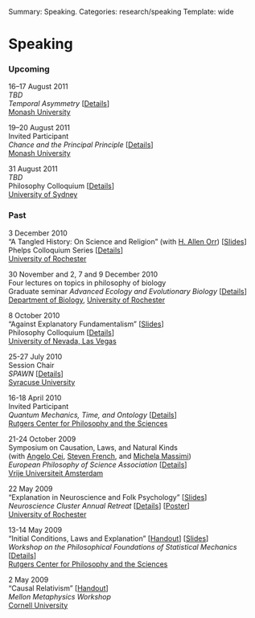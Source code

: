 Summary: Speaking.
Categories: research/speaking
Template: wide

# Speaking

### Upcoming ###

16–17 August 2011  
*TBD*  
*Temporal Asymmetry* \[[Details][1]\]  
[Monash University][2]

 [1]: http://timechance2011.wordpress.com/
 [2]: http://arts.monash.edu.au/philosophy/

19–20 August 2011  
Invited Participant  
*Chance and the Principal Principle* \[[Details][1]\]  
[Monash University][2]

31 August 2011  
*TBD*  
Philosophy Colloquium \[[Details][3]\]  
[University of Sydney][4]

 [3]: http://usydseminars.blogspot.com/
 [4]: http://sydney.edu.au/arts/philosophy/

### Past ###

3 December 2010  
“A Tangled History: On Science and Religion” (with [H. Allen Orr][5]) \[[Slides][6]\]  
Phelps Colloquium Series \[[Details][7]\]  
[University of Rochester][8]

 [5]: http://www.rochester.edu/College/bio/professors/orr.html
 [6]: http://www.rochester.edu/college/faculty/bweslake/research/talks/tangled_slides.pdf
 [7]: http://www.rochester.edu/provost/phelps_colloquium.html
 [8]: http://www.rochester.edu/

30 November and 2, 7 and 9 December 2010  
Four lectures on topics in philosophy of biology  
Graduate seminar *Advanced Ecology and Evolutionary Biology* \[[Details][9]\]  
[Department of Biology][10], [University of Rochester][8]

 [9]: http://www.rochester.edu/college/bio/graduate/courses.html
 [10]: http://www.rochester.edu/College/BIO/index.php

8 October 2010  
“Against Explanatory Fundamentalism” \[[Slides][11]\]  
Philosophy Colloquium \[[Details][12]\]  
[University of Nevada, Las Vegas][13]

 [11]: http://www.rochester.edu/college/faculty/bweslake/research/talks/fundamentalism_slides.pdf
 [12]: http://liberalarts.unlv.edu/Philosophy/colloquia.htm
 [13]: http://liberalarts.unlv.edu/Philosophy/

25-27 July 2010  
Session Chair  
*SPAWN* \[[Details][14]\]  
[Syracuse University][15]

 [14]: https://papresco.mysite.syr.edu/spawn2010/welcome.html
 [15]: http://syr.edu/

16-18 April 2010  
Invited Participant  
*Quantum Mechanics, Time, and Ontology* \[[Details][16]\]  
[Rutgers Center for Philosophy and the Sciences][17]

 [16]: http://fas-philosophy.rutgers.edu/hdemarest/timeontology.html
 [17]: http://fas-philosophy.rutgers.edu/philosophyscience/

21-24 October 2009  
Symposium on Causation, Laws, and Natural Kinds  
(with [Angelo Cei][18], [Steven French][19], and [Michela Massimi][20])  
*European Philosophy of Science Association* \[[Details][21]\]  
[Vrije Universiteit Amsterdam][22]

 [18]: http://leeds.academia.edu/AngeloCei
 [19]: http://www.philosophy.leeds.ac.uk/Staff/SF/Index.htm
 [20]: http://www.ucl.ac.uk/sts/massimi/index.htm
 [21]: http://www.epsa09.org/
 [22]: http://www.vu.nl/en/index.asp

22 May 2009  
“Explanation in Neuroscience and Folk Psychology” \[[Slides][23]\]  
*Neuroscience Cluster Annual Retreat* \[[Details][24]\] \[[Poster][25]\]  
[University of Rochester][8]

 [23]: http://www.rochester.edu/college/faculty/bweslake/research/talks/retreat_slides.pdf
 [24]: http://www.urmc.rochester.edu/neuroscience/retreat/
 [25]: http://www.rochester.edu/college/faculty/bweslake/research/talks/retreat_poster.pdf

13-14 May 2009  
“Initial Conditions, Laws and Explanation” \[[Handout][26]\] \[[Slides][27]\]  
*Workshop on the Philosophical Foundations of Statistical Mechanics* \[[Details][28]\]  
[Rutgers Center for Philosophy and the Sciences][17]

 [26]: http://www.rochester.edu/college/faculty/bweslake/research/talks/iclaws_handout.pdf
 [27]: http://www.rochester.edu/college/faculty/bweslake/research/talks/iclaws_slides.pdf
 [28]: http://fas-philosophy.rutgers.edu/hdemarest/StatMech.html

2 May 2009  
“Causal Relativism” \[[Handout][29]\]  
*Mellon Metaphysics Workshop*  
[Cornell University][30]

 [29]: http://www.rochester.edu/college/faculty/bweslake/research/talks/relativism_handout.pdf
 [30]: http://www.arts.cornell.edu/phil/